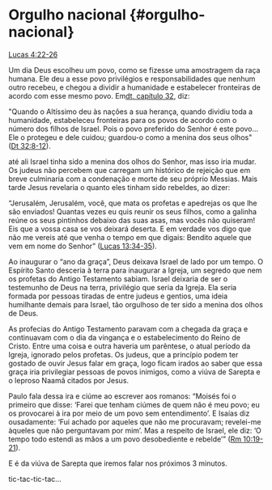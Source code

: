 # **Orgulho nacional** {#orgulho-nacional}

[Lucas 4:22-26](http://bibliaonline.com.br/acf/lc/4/22-26)

Um dia Deus escolheu um povo, como se fizesse uma amostragem da raça humana. Ele deu a esse povo privilégios e responsabilidades que nenhum outro recebeu, e chegou a dividir a humanidade e estabelecer fronteiras de acordo com esse mesmo povo. Em[dt, capítulo 32](http://bibliaonline.com.br/acf/dt/32), diz:

&quot;Quando o Altíssimo deu às nações a sua herança, quando dividiu toda a humanidade, estabeleceu fronteiras para os povos de acordo com o número dos filhos de Israel. Pois o povo preferido do Senhor é este povo... Ele o protegeu e dele cuidou; guardou-o como a menina dos seus olhos&quot; ([Dt 32:8-12](http://bibliaonline.com.br/acf/dt/32/8-12)).

até ali Israel tinha sido a menina dos olhos do Senhor, mas isso iria mudar. Os judeus não percebem que carregam um histórico de rejeição que em breve culminaria com a condenação e morte de seu próprio Messias. Mais tarde Jesus revelaria o quanto eles tinham sido rebeldes, ao dizer:

“Jerusalém, Jerusalém, você, que mata os profetas e apedrejas os que lhe são enviados! Quantas vezes eu quis reunir os seus filhos, como a galinha reúne os seus pintinhos debaixo das suas asas, mas vocês não quiseram! Eis que a vossa casa se vos deixará deserta. E em verdade vos digo que não me vereis até que venha o tempo em que digais: Bendito aquele que vem em nome do Senhor” ([Lucas 13:34-35](http://bibliaonline.com.br/acf/lc/13/34-35)).

Ao inaugurar o “ano da graça”, Deus deixava Israel de lado por um tempo. O Espírito Santo desceria à terra para inaugurar a Igreja, um segredo que nem os profetas do Antigo Testamento sabiam. Israel deixaria de ser o testemunho de Deus na terra, privilégio que seria da Igreja. Ela seria formada por pessoas tiradas de entre judeus e gentios, uma ideia humilhante demais para Israel, tão orgulhoso de ter sido a menina dos olhos de Deus.

As profecias do Antigo Testamento paravam com a chegada da graça e continuavam com o dia da vingança e o estabelecimento do Reino de Cristo. Entre uma coisa e outra haveria um parêntese, o atual período da Igreja, ignorado pelos profetas. Os judeus, que a princípio podem ter gostado de ouvir Jesus falar em graça, logo ficam irados ao saber que essa graça iria privilegiar pessoas de povos inimigos, como a viúva de Sarepta e o leproso Naamã citados por Jesus.

Paulo fala dessa ira e ciúme ao escrever aos romanos: “Moisés foi o primeiro que disse: ‘Farei que tenham ciúmes de quem não é meu povo; eu os provocarei à ira por meio de um povo sem entendimento’. E Isaías diz ousadamente: ‘Fui achado por aqueles que não me procuravam; revelei-me àqueles que não perguntavam por mim’. Mas a respeito de Israel, ele diz: ‘O tempo todo estendi as mãos a um povo desobediente e rebelde’” ([Rm 10:19-21](http://bibliaonline.com.br/acf/rm/10/19-21)).

E é da viúva de Sarepta que iremos falar nos próximos 3 minutos.

tic-tac-tic-tac...